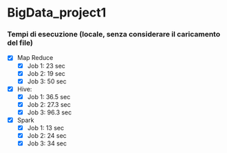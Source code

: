 # BigData_project1


### Tempi di esecuzione (locale, senza considerare il caricamento del file)
- [x] Map Reduce
  - [x] Job 1: 23 sec
  - [x] Job 2: 19 sec
  - [x] Job 3: 50 sec
- [x] Hive:
  - [x] Job 1: 36.5 sec
  - [x] Job 2: 27.3 sec
  - [x] Job 3: 96.3 sec
- [x] Spark
  - [x] Job 1: 13 sec
  - [x] Job 2: 24 sec
  - [x] Job 3: 34 sec
